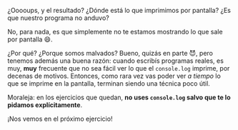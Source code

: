 ¿Ooooups, y el resultado? ¿Dónde está lo que imprimimos por pantalla? ¿Es que nuestro programa no anduvo?

No, para nada, es que simplemente no te estamos mostrando lo que sale por pantalla :smile:.

¿Por qué? ¿Porque somos malvados? Bueno, quizás en parte :smiling_imp:, pero tenemos además una buena razón: cuando escribís programas reales, es muy, **muy** frecuente que no sea fácil ver lo que el `console.log` imprime, por decenas de motivos. Entonces, como rara vez vas poder ver _a tiempo_ lo que se imprime en la pantalla, terminan siendo una técnica poco útil.

Moraleja: en los ejercicios que quedan, **no uses `console.log` salvo que te lo pidamos explícitamente**.

¡Nos vemos en el próximo ejercicio!